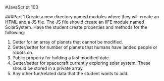 #JavaScript 103

###Part 1
Create a new directory named modules where they will create an HTML and a JS file. The JS file should create an IIFE module named SolarSystem. Have the student create properties and methods for the following:

1. Getter for an array of planets that cannot be modified.
2. Getter/setter for number of planets that humans have landed people or robots on.
3. Public property for holding a last modified date.
4. Getter/setter for spacecraft currently exploring solar system. These should be stored in a private array.
5. Any other fun/related data that the student wants to add.